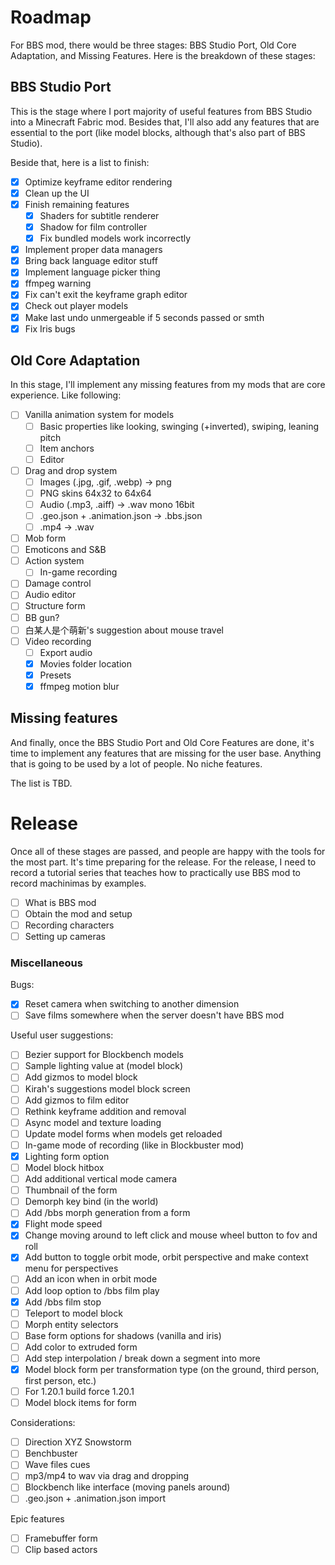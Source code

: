 # Roadmap

For BBS mod, there would be three stages: BBS Studio Port, Old Core Adaptation, 
and Missing Features. Here is the breakdown of these stages:

## BBS Studio Port

This is the stage where I port majority of useful features from BBS Studio into a 
Minecraft Fabric mod. Besides that, I'll also add any features that are essential to 
the port (like model blocks, although that's also part of BBS Studio).

Beside that, here is a list to finish:

- [x] Optimize keyframe editor rendering
- [x] Clean up the UI
- [x] Finish remaining features
  - [x] Shaders for subtitle renderer
  - [x] Shadow for film controller
  - [x] Fix bundled models work incorrectly
- [x] Implement proper data managers
- [x] Bring back language editor stuff
- [x] Implement language picker thing
- [x] ffmpeg warning
- [x] Fix can't exit the keyframe graph editor
- [x] Check out player models
- [x] Make last undo unmergeable if 5 seconds passed or smth
- [x] Fix Iris bugs

## Old Core Adaptation

In this stage, I'll implement any missing features from my mods that are core 
experience. Like following:

- [ ] Vanilla animation system for models
  - [ ] Basic properties like looking, swinging (+inverted), swiping, leaning pitch
  - [ ] Item anchors
  - [ ] Editor
- [ ] Drag and drop system
  - [ ] Images (.jpg, .gif, .webp) -> png
  - [ ] PNG skins 64x32 to 64x64
  - [ ] Audio (.mp3, .aiff) -> .wav mono 16bit
  - [ ] .geo.json + .animation.json -> .bbs.json
  - [ ] .mp4 -> .wav
- [ ] Mob form
- [ ] Emoticons and S&B
- [ ] Action system
  - [ ] In-game recording
- [ ] Damage control
- [ ] Audio editor
- [ ] Structure form
- [ ] BB gun?
- [ ] 白某人是个萌新's suggestion about mouse travel
- [ ] Video recording
  - [ ] Export audio
  - [x] Movies folder location
  - [x] Presets
  - [x] ffmpeg motion blur

## Missing features

And finally, once the BBS Studio Port and Old Core Features are done, it's time to 
implement any features that are missing for the user base. Anything that is going to 
be used by a lot of people. No niche features.

The list is TBD.

# Release

Once all of these stages are passed, and people are happy with the tools for the most 
part. It's time preparing for the release. For the release, I need to record a tutorial 
series that teaches how to practically use BBS mod to record machinimas by examples.

- [ ] What is BBS mod
- [ ] Obtain the mod and setup
- [ ] Recording characters
- [ ] Setting up cameras

### Miscellaneous

Bugs:

- [x] Reset camera when switching to another dimension
- [ ] Save films somewhere when the server doesn't have BBS mod

Useful user suggestions:

- [ ] Bezier support for Blockbench models
- [ ] Sample lighting value at (model block)
- [ ] Add gizmos to model block
- [ ] Kirah's suggestions model block screen
- [ ] Add gizmos to film editor
- [ ] Rethink keyframe addition and removal
- [ ] Async model and texture loading
- [ ] Update model forms when models get reloaded
- [ ] In-game mode of recording (like in Blockbuster mod)
- [x] Lighting form option
- [ ] Model block hitbox
- [ ] Add additional vertical mode camera
- [ ] Thumbnail of the form
- [ ] Demorph key bind (in the world)
- [ ] Add /bbs morph generation from a form
- [x] Flight mode speed
- [x] Change moving around to left click and mouse wheel button to fov and roll
- [x] Add button to toggle orbit mode, orbit perspective and make context menu for perspectives
- [ ] Add an icon when in orbit mode
- [ ] Add loop option to /bbs film play
- [x] Add /bbs film stop
- [ ] Teleport to model block
- [ ] Morph entity selectors 
- [ ] Base form options for shadows (vanilla and iris)
- [ ] Add color to extruded form
- [ ] Add step interpolation / break down a segment into more
- [x] Model block form per transformation type (on the ground, third person, first person, etc.)
- [ ] For 1.20.1 build force 1.20.1
- [ ] Model block items for form

Considerations:

- [ ] Direction XYZ Snowstorm
- [ ] Benchbuster
- [ ] Wave files cues
- [ ] mp3/mp4 to wav via drag and dropping
- [ ] Blockbench like interface (moving panels around)
- [ ] .geo.json + .animation.json import

Epic features

- [ ] Framebuffer form
- [ ] Clip based actors
